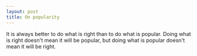 ```yaml
---
layout: post
title: On popularity
---
```


It is always better to do what is right than to do what is popular. Doing what is right doesn't mean it will be popular, but doing what is popular doesn't mean it will be right.
